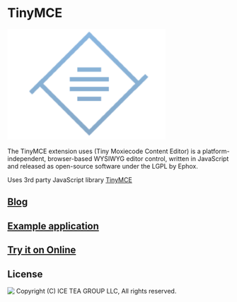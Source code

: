 TinyMCE
====

<img src="../Support/Images/TinyMCE.png" width="358" height="252">

The TinyMCE extension uses (Tiny Moxiecode Content Editor) is a platform-independent, browser-based WYSIWYG editor control, written in JavaScript and released as open-source software under the LGPL by Ephox.

Uses 3rd party JavaScript library [TinyMCE](https://www.tiny.cloud)

## [Blog](https://wisej.com/blog/editors-choice/)

## [Example application](https://github.com/iceteagroup/wisej-examples/tree/1.5/EditorsChoice)

## [Try it on Online](http://demo.wisej.com/EditorsChoice)

License
-------
<img src="http://iceteagroup.com/wp-content/uploads/2017/01/Square-64x64-trasp.png" height="20" align="top"> Copyright (C) ICE TEA GROUP LLC, All rights reserved.
